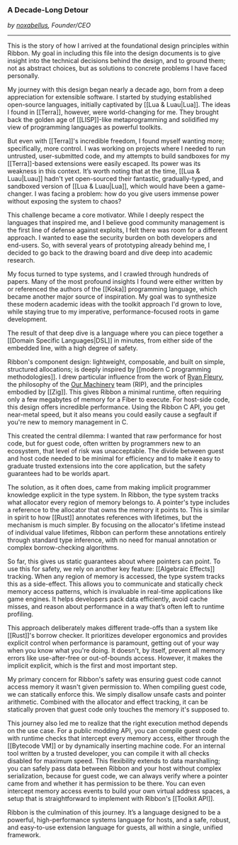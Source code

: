 ### A Decade-Long Detour

*by [noxabellus](https://noxabell.us), Founder/CEO*

---

This is the story of how I arrived at the foundational design principles within Ribbon. My goal in including this file into the design documents is to give insight into the technical decisions behind the design, and to ground them; not as abstract choices, but as solutions to concrete problems I have faced personally.

My journey with this design began nearly a decade ago, born from a deep appreciation for extensible software. I started by studying established open-source languages, initially captivated by [[Lua & Luau|Lua]]. The ideas I found in [[Terra]], however, were world-changing for me. They brought back the golden age of [[LISP]]-like metaprogramming and solidified my view of programming languages as powerful toolkits.

But even with [[Terra]]'s incredible freedom, I found myself wanting more; specifically, more control. I was working on projects where I needed to run untrusted, user-submitted code, and my attempts to build sandboxes for my [[Terra]]-based extensions were easily escaped. Its power was its weakness in this context. It’s worth noting that at the time, [[Lua & Luau|Luau]] hadn't yet open-sourced their fantastic, gradually-typed, and sandboxed version of [[Lua & Luau|Lua]], which would have been a game-changer. I was facing a problem: how do you give users immense power without exposing the system to chaos?

This challenge became a core motivator. While I deeply respect the languages that inspired me, and I believe good community management is the first line of defense against exploits, I felt there was room for a different approach. I wanted to ease the security burden on both developers and end-users. So, with several years of prototyping already behind me, I decided to go back to the drawing board and dive deep into academic research.

My focus turned to type systems, and I crawled through hundreds of papers. Many of the most profound insights I found were either written by or referenced the authors of the [[Koka]] programming language, which became another major source of inspiration. My goal was to synthesize these modern academic ideas with the toolkit approach I'd grown to love, while staying true to my imperative, performance-focused roots in game development.

The result of that deep dive is a language where you can piece together a [[Domain Specific Languages|DSL]] in minutes, from either side of the embedded line, with a high degree of safety.

Ribbon's component design: lightweight, composable, and built on simple, structured allocations; is deeply inspired by [[modern C programming methodologies]]. I drew particular influence from the work of [Ryan Fleury](https://www.rfleury.com/), the philosophy of the [Our Machinery](https://ruby0x1.github.io/machinery_blog_archive/) team (RIP), and the principles embodied by [[Zig]]. This gives Ribbon a minimal runtime, often requiring only a few megabytes of memory for a Fiber to execute. For host-side code, this design offers incredible performance. Using the Ribbon C API, you get near-metal speed, but it also means you could easily cause a segfault if you're new to memory management in C.

This created the central dilemma: I wanted that raw performance for host code, but for guest code, often written by programmers new to an ecosystem, that level of risk was unacceptable. The divide between guest and host code needed to be minimal for efficiency and to make it easy to graduate trusted extensions into the core application, but the safety guarantees had to be worlds apart.

The solution, as it often does, came from making implicit programmer knowledge explicit in the type system. In Ribbon, the type system tracks what allocator every region of memory belongs to. A pointer's type includes a reference to the allocator that owns the memory it points to. This is similar in spirit to how [[Rust]] annotates references with lifetimes, but the mechanism is much simpler. By focusing on the allocator's lifetime instead of individual value lifetimes, Ribbon can perform these annotations entirely through standard type inference, with no need for manual annotation or complex borrow-checking algorithms.

So far, this gives us static guarantees about where pointers can point. To use this for safety, we rely on another key feature: [[Algebraic Effects]] tracking. When any region of memory is accessed, the type system tracks this as a side-effect. This allows you to communicate and statically check memory access patterns, which is invaluable in real-time applications like game engines. It helps developers pack data efficiently, avoid cache misses, and reason about performance in a way that’s often left to runtime profiling.

This approach deliberately makes different trade-offs than a system like [[Rust]]'s borrow checker. It prioritizes developer ergonomics and provides explicit control when performance is paramount, getting out of your way when you know what you're doing. It doesn't, by itself, prevent all memory errors like use-after-free or out-of-bounds access. However, it makes the implicit explicit, which is the first and most important step.

My primary concern for Ribbon's safety was ensuring guest code cannot access memory it wasn't given permission to. When compiling guest code, we can statically enforce this. We simply disallow unsafe casts and pointer arithmetic. Combined with the allocator and effect tracking, it can be statically proven that guest code only touches the memory it's supposed to.

This journey also led me to realize that the right execution method depends on the use case. For a public modding API, you can compile guest code with runtime checks that intercept every memory access, either through the [[Bytecode VM]] or by dynamically inserting machine code. For an internal tool written by a trusted developer, you can compile it with all checks disabled for maximum speed. This flexibility extends to data marshalling; you can safely pass data between Ribbon and your host without complex serialization, because for guest code, we can always verify where a pointer came from and whether it has permission to be there. You can even intercept memory access events to build your own virtual address spaces, a setup that is straightforward to implement with Ribbon's [[Toolkit API]].

Ribbon is the culmination of this journey. It’s a language designed to be a powerful, high-performance systems language for hosts, and a safe, robust, and easy-to-use extension language for guests, all within a single, unified framework.
